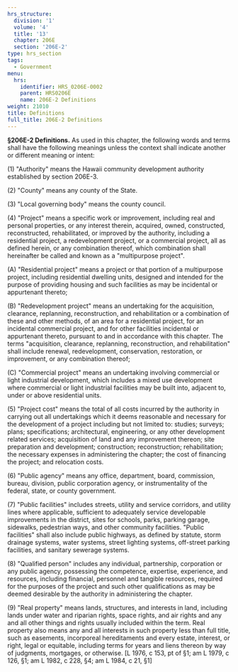 ```yaml
---
hrs_structure:
  division: '1'
  volume: '4'
  title: '13'
  chapter: 206E
  section: '206E-2'
type: hrs_section
tags:
  - Government
menu:
  hrs:
    identifier: HRS_0206E-0002
    parent: HRS0206E
    name: 206E-2 Definitions
weight: 21010
title: Definitions
full_title: 206E-2 Definitions
---
```

**§206E-2 Definitions.** As used in this chapter, the following words and terms shall have the following meanings unless the context shall indicate another or different meaning or intent:

(1) "Authority" means the Hawaii community development authority established by section 206E-3.

(2) "County" means any county of the State.

(3) "Local governing body" means the county council.

(4) "Project" means a specific work or improvement, including real and personal properties, or any interest therein, acquired, owned, constructed, reconstructed, rehabilitated, or improved by the authority, including a residential project, a redevelopment project, or a commercial project, all as defined herein, or any combination thereof, which combination shall hereinafter be called and known as a "multipurpose project".

(A) "Residential project" means a project or that portion of a multipurpose project, including residential dwelling units, designed and intended for the purpose of providing housing and such facilities as may be incidental or appurtenant thereto;

(B) "Redevelopment project" means an undertaking for the acquisition, clearance, replanning, reconstruction, and rehabilitation or a combination of these and other methods, of an area for a residential project, for an incidental commercial project, and for other facilities incidental or appurtenant thereto, pursuant to and in accordance with this chapter. The terms "acquisition, clearance, replanning, reconstruction, and rehabilitation" shall include renewal, redevelopment, conservation, restoration, or improvement, or any combination thereof;

(C) "Commercial project" means an undertaking involving commercial or light industrial development, which includes a mixed use development where commercial or light industrial facilities may be built into, adjacent to, under or above residential units.

(5) "Project cost" means the total of all costs incurred by the authority in carrying out all undertakings which it deems reasonable and necessary for the development of a project including but not limited to: studies; surveys; plans; specifications; architectural, engineering, or any other development related services; acquisition of land and any improvement thereon; site preparation and development; construction; reconstruction; rehabilitation; the necessary expenses in administering the chapter; the cost of financing the project; and relocation costs.

(6) "Public agency" means any office, department, board, commission, bureau, division, public corporation agency, or instrumentality of the federal, state, or county government.

(7) "Public facilities" includes streets, utility and service corridors, and utility lines where applicable, sufficient to adequately service developable improvements in the district, sites for schools, parks, parking garage, sidewalks, pedestrian ways, and other community facilities. "Public facilities" shall also include public highways, as defined by statute, storm drainage systems, water systems, street lighting systems, off-street parking facilities, and sanitary sewerage systems.

(8) "Qualified person" includes any individual, partnership, corporation or any public agency, possessing the competence, expertise, experience, and resources, including financial, personnel and tangible resources, required for the purposes of the project and such other qualifications as may be deemed desirable by the authority in administering the chapter.

(9) "Real property" means lands, structures, and interests in land, including lands under water and riparian rights, space rights, and air rights and any and all other things and rights usually included within the term. Real property also means any and all interests in such property less than full title, such as easements, incorporeal hereditaments and every estate, interest, or right, legal or equitable, including terms for years and liens thereon by way of judgments, mortgages, or otherwise. [L 1976, c 153, pt of §1; am L 1979, c 126, §1; am L 1982, c 228, §4; am L 1984, c 21, §1]